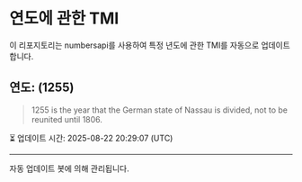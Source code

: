 
# 연도에 관한 TMI

이 리포지토리는 numbersapi를 사용하여 특정 년도에 관한 TMI를 자동으로 업데이트합니다.

## 연도: (1255)
> 1255 is the year that the German state of Nassau is divided, not to be reunited until 1806.

⏳ 업데이트 시간: 2025-08-22 20:29:07 (UTC)

---
자동 업데이트 봇에 의해 관리됩니다.
